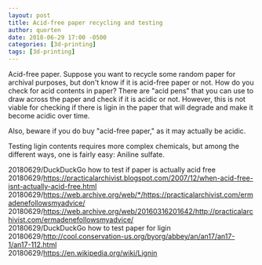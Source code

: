 ```yaml
---
layout: post
title: Acid-free paper recycling and testing
author: quorten
date: 2018-06-29 17:00 -0500
categories: [3d-printing]
tags: [3d-printing]
---
```


Acid-free paper.  Suppose you want to recycle some random paper for
archival purposes, but don't know if it is acid-free paper or not.
How do you check for acid contents in paper?  There are "acid pens"
that you can use to draw across the paper and check if it is acidic or
not.  However, this is not viable for checking if there is ligin in
the paper that will degrade and make it become acidic over time.

Also, beware if you do buy "acid-free paper," as it may actually be
acidic.

Testing ligin contents requires more complex chemicals, but among
the different ways, one is fairly easy: Aniline sulfate.

20180629/DuckDuckGo how to test if paper is actually acid free  
20180629/https://practicalarchivist.blogspot.com/2007/12/when-acid-free-isnt-actually-acid-free.html  
20180629/https://web.archive.org/web/*/https://practicalarchivist.com/ermadenefollowsmyadvice/  
20180629/https://web.archive.org/web/20160316201642/http://practicalarchivist.com/ermadenefollowsmyadvice/  
20180629/DuckDuckGo how to test paper for ligin  
20180629/http://cool.conservation-us.org/byorg/abbey/an/an17/an17-1/an17-112.html  
20180629/https://en.wikipedia.org/wiki/Lignin
